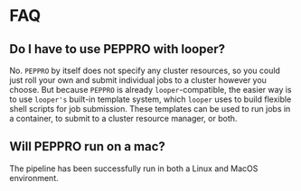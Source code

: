 # FAQ

## Do I have to use PEPPRO with looper?

No. `PEPPRO` by itself does not specify any cluster resources, so you could just roll your own and submit individual jobs to a cluster however you choose. But because `PEPPRO` is already `looper`-compatible, the easier way is to use `looper's` built-in template system, which `looper` uses to build flexible shell scripts for job submission. These templates can be used to run jobs in a container, to submit to a cluster resource manager, or both.

## Will PEPPRO run on a mac?

The pipeline has been successfully run in both a Linux and MacOS environment.
